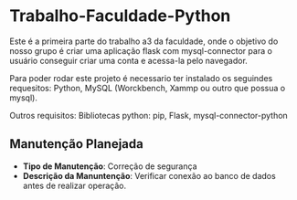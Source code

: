 # Trabalho-Faculdade-Python
Este é a primeira parte do trabalho a3 da faculdade, onde o objetivo do nosso grupo é criar uma aplicação flask com mysql-connector para o usuário conseguir criar uma conta e acessa-la pelo navegador.

Para poder rodar este projeto é necessario ter instalado os seguindes requesitos:
    Python, MySQL (Worckbench, Xammp ou outro que possua o mysql).

Outros requisitos:
    Bibliotecas python: pip, Flask, mysql-connector-python


## Manutenção Planejada
- **Tipo de Manutenção**: Correção de segurança
- **Descrição da Manuntenção**: Verificar conexão ao banco de dados antes de realizar operação. 